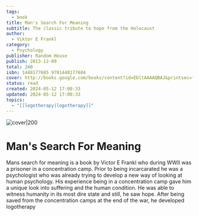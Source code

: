 ```yaml
---
tags:
  - book
title: Man's Search For Meaning
subtitle: The classic tribute to hope from the Holocaust
author:
  - Viktor E Frankl
category:
  - Psychology
publisher: Random House
publish: 2013-12-09
total: 240
isbn: 1448177685 9781448177684
cover: http://books.google.com/books/content?id=EbltAAAAQBAJ&printsec=frontcover&img=1&zoom=1&edge=curl&source=gbs_api
status: read
created: 2024-05-12 17:00:33
updated: 2024-05-12 17:00:33
topics:
  - "[[logotherapy|logotherapy]]"
---
```


![cover|200](http://books.google.com/books/content?id=EbltAAAAQBAJ&printsec=frontcover&img=1&zoom=1&edge=curl&source=gbs_api)
# Man's Search For Meaning
Mans search for meaning is a book by Victor E Frankl who during WWII was a prisoner in a concentration camp. Prior to being incarcarated he was a psychologist who was already trying to develop a new way of looking at human psychology. His experience being in a concentration camp gave him a unique look into suffering and the human condition. He was able to witness humanity in its most dire state and still, he saw hope. After being saved from the concentration camps at the end of the war, he developed logotherapy